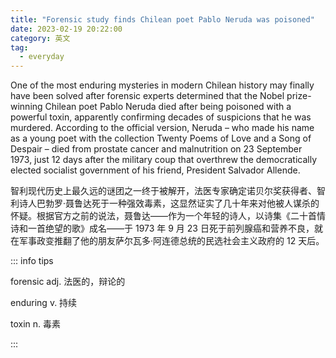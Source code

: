 ```yaml
---
title: "Forensic study finds Chilean poet Pablo Neruda was poisoned"
date: 2023-02-19 20:22:00
category: 英文
tag:
  - everyday
---
```


One of the most enduring mysteries in modern Chilean history may finally have been solved after forensic experts determined that the Nobel prize-winning Chilean poet Pablo Neruda died after being poisoned with a powerful toxin, apparently confirming decades of suspicions that he was murdered. According to the official version, Neruda – who made his name as a young poet with the collection Twenty Poems of Love and a Song of Despair – died from prostate cancer and malnutrition on 23 September 1973, just 12 days after the military coup that overthrew the democratically elected socialist government of his friend, President Salvador Allende.

智利现代历史上最久远的谜团之一终于被解开，法医专家确定诺贝尔奖获得者、智利诗人巴勃罗·聂鲁达死于一种强效毒素，这显然证实了几十年来对他被人谋杀的怀疑。根据官方之前的说法，聂鲁达——作为一个年轻的诗人，以诗集《二十首情诗和一首绝望的歌》成名——于 1973 年 9 月 23 日死于前列腺癌和营养不良，就在军事政变推翻了他的朋友萨尔瓦多·阿连德总统的民选社会主义政府的 12 天后。

::: info tips

forensic adj. 法医的，辩论的

enduring v. 持续

toxin n. 毒素

:::
